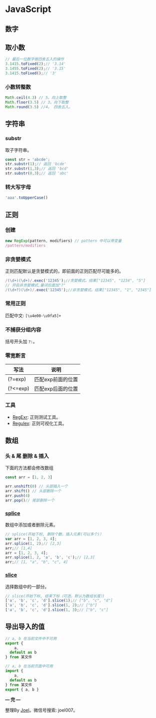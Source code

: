 # JavaScript

## 数字

## 取小数

```jsx
// 最后一位数字做四舍五入的操作
3.1415.toFixed(2);// '3.14'
3.1455.toFixed(2);// '3.15'
3.1415.toFixed();// '3'
```

### 小数转整数

```jsx
Math.ceil(4.3) // 5。向上取整
Math.floor(3.5) // 3。向下取整
Math.round(3.5) //4。 四舍五入。
```

## 字符串

### substr

取子字符串。

```jsx
const str = 'abcde';
str.substr(1);// 返回 'bcde'
str.substr(1,3);// 返回 'bcd'
str.substr(0,3);// 返回 'abc'
```

### 转大写字母

```jsx
'aaa'.toUpperCase()
```

## 正则

### 创建

```jsx
new RegExp(pattern, modifiers) // pattern 中可以带变量
/pattern/modifiers
```

### 非贪婪模式

正则匹配默认是贪婪模式的，即前面的正则匹配尽可能多的。

```jsx
/(\d+)(\d+)/.exec('12345');//贪婪模式。结果["12345", "1234", "5"]
// 开启非贪婪模式,量词后面加"?"
/(\d+?)(\d+)/.exec('12345');//非贪婪模式。结果["12345", "1", "2345"]
```

### 常用正则

匹配中文: `[\u4e00-\u9fa5]+`

### 不捕获分组内容

括号开头加 `?:`。

### 零宽断言
| 写法        | 说明           |
| ------------ |-------------|
| (?=exp)      | 匹配exp前面的位置 |
| (?<=exp)     | 匹配exp后面的位置 |

### 工具

- [RegExr](https://regexr.com/): 正则测试工具。
- [Regulex](https://jex.im/regulex/#!flags=&re=%5E(a%7Cb)*%3F%24): 正则可视化工具。

## 数组

### 头 & 尾 删除 & 插入

下面的方法都会修改数组

```jsx
const arr = [1, 2, 3]

arr.unshift(0) // 头部插入一个
arr.shift() // 头部删除一个
arr.push(4) 
arr.pop()// 尾部删除一个
```

### [splice](https://developer.mozilla.org/en-US/docs/Web/JavaScript/Reference/Global_Objects/Array/splice)

数组中添加或者删除元素。

```jsx
// splice(开始下标, 删除个数，插入元素(可以多个)）
var arr = [1, 2, 3, 4];
arr.splice(1, 2);// [2,3]
arr;// [1,4]
arr = [1, 2, 3, 4];
arr.splice(1, 2, 'a', 'b', 'c');// [2,3]
arr;// [1, "a", "b", "c", 4]
```

### [slice](https://developer.mozilla.org/en-US/docs/Web/JavaScript/Reference/Global_Objects/Array/slice)

选择数组中的一部分。

```jsx
// slice(开始下标, 结束下标（可选，默认为数组长度）)
['a', 'b', 'c', 'd'].slice(1);// ["b", "c", "d"]
['a', 'b', 'c', 'd'].slice(1, 2);// ["b"]
['a', 'b', 'c', 'd'].slice(1, 3);// ["b", "c"]
```

## 导出导入的值

```jsx
// a, b 在当前文件中不可用
export {
	a,
  default as b
} from 某文件

// a, b 在当前页面中可用
import { 
	a,
  default as b 
} from 某文件
export { a, b }
```

**— 完 —**

整理By [Joel](https://github.com/iamjoel)。微信号搜索: joel007。